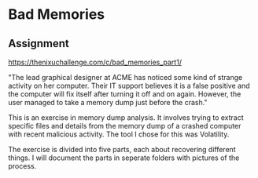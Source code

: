 # Bad Memories

## Assignment

https://thenixuchallenge.com/c/bad_memories_part1/

"The lead graphical designer at ACME has noticed some kind of strange activity on her computer. Their IT support believes it is a false positive and the computer will fix itself after turning it off and on again. However, the user managed to take a memory dump just before the crash."

This is an exercise in memory dump analysis. It involves trying to extract specific files and details from the memory dump of a crashed computer with recent malicious activity. The tool I chose for this was Volatility. 

The exercise is divided into five parts, each about recovering different things. I will document the parts in seperate folders with pictures of the process.
